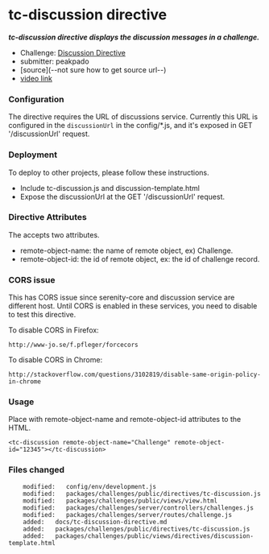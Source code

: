 
# tc-discussion directive


***tc-discussion directive displays the discussion messages in a challenge.***

* Challenge: [Discussion Directive](http://community.topcoder.com/tc?module=ProjectDetail&pj=30046297)
* submitter: peakpado
* [source](--not sure how to get source url--)
* [video link](https://www.youtube.com/watch?v=GOBYJiH-63E)


### Configuration

The <tc-discussion> directive requires the URL of discussions service. Currently this URL is configured in the `discussionUrl` in the config/*.js, and it's exposed in GET '/discussionUrl' request.


### Deployment

To deploy <tc-discussion> to other projects, please follow these instructions.

* Include tc-discussion.js and discussion-template.html
* Expose the discussionUrl at the GET '/discussionUrl' request.

### Directive Attributes

The <tc-discussion> accepts two attributes.

* remote-object-name: the name of remote object, ex) Challenge.
* remote-object-id: the id of remote object, ex: the id of challenge record.


### CORS issue

This <tc-discussion> has CORS issue since serenity-core and discussion service are different host. Until CORS is enabled in these services, you need to disable to test this directive.

To disable CORS in Firefox:

	http://www-jo.se/f.pfleger/forcecors

To disable CORS in Chrome:

	http://stackoverflow.com/questions/3102819/disable-same-origin-policy-in-chrome
	

### Usage

Place <tc-discussion> with remote-object-name and remote-object-id attributes to the HTML.

	<tc-discussion remote-object-name="Challenge" remote-object-id="12345"></tc-discussion>


### Files changed
```
	modified:   config/env/development.js
	modified:   packages/challenges/public/directives/tc-discussion.js
	modified:   packages/challenges/public/views/view.html
	modified:   packages/challenges/server/controllers/challenges.js
	modified:   packages/challenges/server/routes/challenge.js
	added:   docs/tc-discussion-directive.md
	added:   packages/challenges/public/directives/tc-discussion.js
	added:   packages/challenges/public/views/directives/discussion-template.html
```


